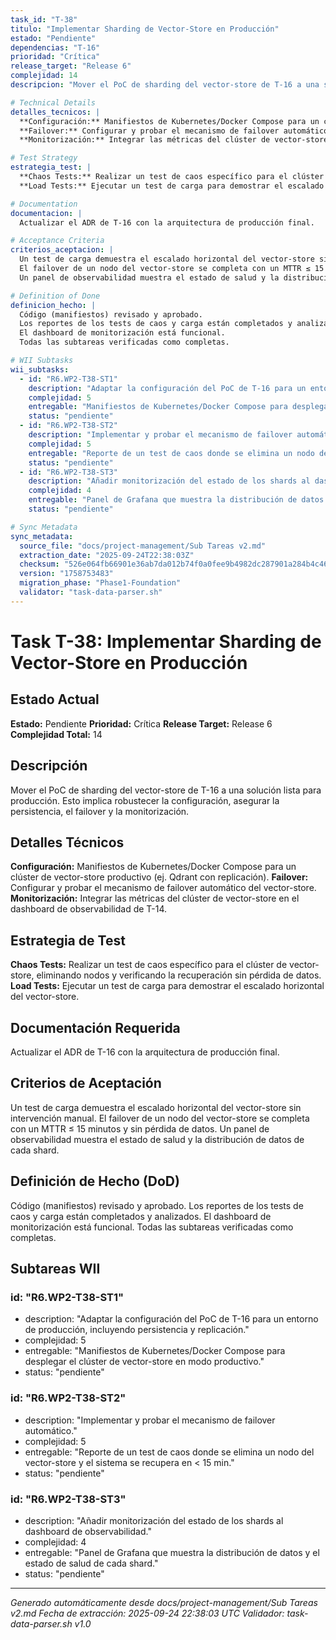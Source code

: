 ```yaml
---
task_id: "T-38"
titulo: "Implementar Sharding de Vector-Store en Producción"
estado: "Pendiente"
dependencias: "T-16"
prioridad: "Crítica"
release_target: "Release 6"
complejidad: 14
descripcion: "Mover el PoC de sharding del vector-store de T-16 a una solución lista para producción. Esto implica robustecer la configuración, asegurar la persistencia, el failover y la monitorización."

# Technical Details
detalles_tecnicos: |
  **Configuración:** Manifiestos de Kubernetes/Docker Compose para un clúster de vector-store productivo (ej. Qdrant con replicación).
  **Failover:** Configurar y probar el mecanismo de failover automático del vector-store.
  **Monitorización:** Integrar las métricas del clúster de vector-store en el dashboard de observabilidad de T-14.

# Test Strategy
estrategia_test: |
  **Chaos Tests:** Realizar un test de caos específico para el clúster de vector-store, eliminando nodos y verificando la recuperación sin pérdida de datos.
  **Load Tests:** Ejecutar un test de carga para demostrar el escalado horizontal del vector-store.

# Documentation
documentacion: |
  Actualizar el ADR de T-16 con la arquitectura de producción final.

# Acceptance Criteria
criterios_aceptacion: |
  Un test de carga demuestra el escalado horizontal del vector-store sin intervención manual.
  El failover de un nodo del vector-store se completa con un MTTR ≤ 15 minutos y sin pérdida de datos.
  Un panel de observabilidad muestra el estado de salud y la distribución de datos de cada shard.

# Definition of Done
definicion_hecho: |
  Código (manifiestos) revisado y aprobado.
  Los reportes de los tests de caos y carga están completados y analizados.
  El dashboard de monitorización está funcional.
  Todas las subtareas verificadas como completas.

# WII Subtasks
wii_subtasks:
  - id: "R6.WP2-T38-ST1"
    description: "Adaptar la configuración del PoC de T-16 para un entorno de producción, incluyendo persistencia y replicación."
    complejidad: 5
    entregable: "Manifiestos de Kubernetes/Docker Compose para desplegar el clúster de vector-store en modo productivo."
    status: "pendiente"
  - id: "R6.WP2-T38-ST2"
    description: "Implementar y probar el mecanismo de failover automático."
    complejidad: 5
    entregable: "Reporte de un test de caos donde se elimina un nodo del vector-store y el sistema se recupera en < 15 min."
    status: "pendiente"
  - id: "R6.WP2-T38-ST3"
    description: "Añadir monitorización del estado de los shards al dashboard de observabilidad."
    complejidad: 4
    entregable: "Panel de Grafana que muestra la distribución de datos y el estado de salud de cada shard."
    status: "pendiente"

# Sync Metadata
sync_metadata:
  source_file: "docs/project-management/Sub Tareas v2.md"
  extraction_date: "2025-09-24T22:38:03Z"
  checksum: "526e064fb66901e36ab7da012b74f0a0fee9b4982dc287901a284b4c46fab0eb"
  version: "1758753483"
  migration_phase: "Phase1-Foundation"
  validator: "task-data-parser.sh"
---
```


# Task T-38: Implementar Sharding de Vector-Store en Producción

## Estado Actual
**Estado:** Pendiente
**Prioridad:** Crítica
**Release Target:** Release 6
**Complejidad Total:** 14

## Descripción
Mover el PoC de sharding del vector-store de T-16 a una solución lista para producción. Esto implica robustecer la configuración, asegurar la persistencia, el failover y la monitorización.

## Detalles Técnicos
**Configuración:** Manifiestos de Kubernetes/Docker Compose para un clúster de vector-store productivo (ej. Qdrant con replicación).
**Failover:** Configurar y probar el mecanismo de failover automático del vector-store.
**Monitorización:** Integrar las métricas del clúster de vector-store en el dashboard de observabilidad de T-14.

## Estrategia de Test
**Chaos Tests:** Realizar un test de caos específico para el clúster de vector-store, eliminando nodos y verificando la recuperación sin pérdida de datos.
**Load Tests:** Ejecutar un test de carga para demostrar el escalado horizontal del vector-store.

## Documentación Requerida
Actualizar el ADR de T-16 con la arquitectura de producción final.

## Criterios de Aceptación
Un test de carga demuestra el escalado horizontal del vector-store sin intervención manual.
El failover de un nodo del vector-store se completa con un MTTR ≤ 15 minutos y sin pérdida de datos.
Un panel de observabilidad muestra el estado de salud y la distribución de datos de cada shard.

## Definición de Hecho (DoD)
Código (manifiestos) revisado y aprobado.
Los reportes de los tests de caos y carga están completados y analizados.
El dashboard de monitorización está funcional.
Todas las subtareas verificadas como completas.

## Subtareas WII
### id: "R6.WP2-T38-ST1"
- description: "Adaptar la configuración del PoC de T-16 para un entorno de producción, incluyendo persistencia y replicación."
- complejidad: 5
- entregable: "Manifiestos de Kubernetes/Docker Compose para desplegar el clúster de vector-store en modo productivo."
- status: "pendiente"
### id: "R6.WP2-T38-ST2"
- description: "Implementar y probar el mecanismo de failover automático."
- complejidad: 5
- entregable: "Reporte de un test de caos donde se elimina un nodo del vector-store y el sistema se recupera en < 15 min."
- status: "pendiente"
### id: "R6.WP2-T38-ST3"
- description: "Añadir monitorización del estado de los shards al dashboard de observabilidad."
- complejidad: 4
- entregable: "Panel de Grafana que muestra la distribución de datos y el estado de salud de cada shard."
- status: "pendiente"

---
*Generado automáticamente desde docs/project-management/Sub Tareas v2.md*
*Fecha de extracción: 2025-09-24 22:38:03 UTC*
*Validador: task-data-parser.sh v1.0*
